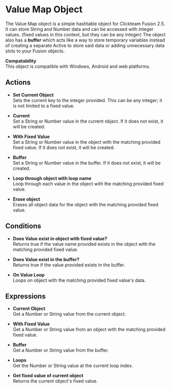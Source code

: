 # Value Map Object
The Value Map object is a simple hashtable object for Clickteam Fusion 2.5. It can store String and Number data and can be accessed with integer values. (fixed values in this context, but they can be any integer) The object also has a **buffer** which acts like a way to store temporary variables instead of creating a separate Active to store said data or adding unnecessary data slots to your Fusion objects.

**Compatability**<br>
This object is compatible with Windows, Android and web platforms.
<br>

## Actions
* **Set Current Object**<br>
Sets the current key to the integer provided. This can be any integer; it is not limited to a fixed value.

* **Current**<br>
Set a String or Number value in the current object. If it does not exist, it will be created.

* **With Fixed Value**<br>
Set a String or Number value in the object with the matching provided fixed value. If it does not exist, it will be created.

* **Buffer**<br>
Set a String or Number value in the buffer. If it does not exist, it will be created.

* **Loop through object with loop name**<br>
Loop through each value in the object with the matching provided fixed value.

* **Erase object**<br>
Erases all object data for the object with the matching provided fixed value.

## Conditions
* **Does Value exist in object with fixed value?**<br>
Returns true if the value name provided exists in the object with the matching provided fixed value.

* **Does Value exist in the buffer?**<br>
Returns true if the value provided exists in the buffer.

* **On Value Loop**<br>
Loops on object with the matching provided fixed value's data.

## Expressions
* **Current Object**<br>
Get a Number or String value from the current object.

* **With Fixed Value**<br>
Get a Number or String value from an object with the matching provided fixed value.

* **Buffer**<br>
Get a Number or String value from the buffer.

* **Loops**<br>
Get the Number or String value at the current loop index.

* **Get fixed value of current object**<br>
Returns the current object's fixed value.
